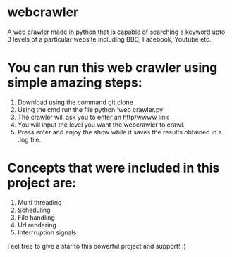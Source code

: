 # webcrawler
A web crawler made in python that is capable of searching a keyword upto 3 levels of a particular website including BBC, Facebook, Youtube etc.

# You can run this web crawler using simple amazing steps:
1. Download using the command git clone
2. Using the cmd run the file python 'web crawler.py'
3. The crawler will ask you to enter an http/wwww link
4. You will input the level you want the webcrawler to crawl.
5. Press enter and enjoy the show while it saves the results obtained in a .log file.

# Concepts that were included in this project are:
1. Multi threading
2. Scheduling
3. File handling
4. Url rendering 
5. Interrruption signals

Feel free to give a star to this powerful project and support! :)
